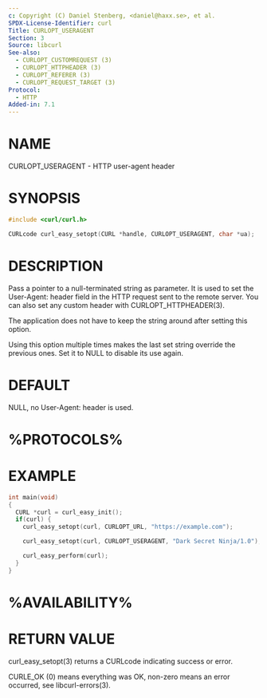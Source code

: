 ```yaml
---
c: Copyright (C) Daniel Stenberg, <daniel@haxx.se>, et al.
SPDX-License-Identifier: curl
Title: CURLOPT_USERAGENT
Section: 3
Source: libcurl
See-also:
  - CURLOPT_CUSTOMREQUEST (3)
  - CURLOPT_HTTPHEADER (3)
  - CURLOPT_REFERER (3)
  - CURLOPT_REQUEST_TARGET (3)
Protocol:
  - HTTP
Added-in: 7.1
---
```


# NAME

CURLOPT_USERAGENT - HTTP user-agent header

# SYNOPSIS

~~~c
#include <curl/curl.h>

CURLcode curl_easy_setopt(CURL *handle, CURLOPT_USERAGENT, char *ua);
~~~

# DESCRIPTION

Pass a pointer to a null-terminated string as parameter. It is used to set the
User-Agent: header field in the HTTP request sent to the remote server. You
can also set any custom header with CURLOPT_HTTPHEADER(3).

The application does not have to keep the string around after setting this
option.

Using this option multiple times makes the last set string override the
previous ones. Set it to NULL to disable its use again.

# DEFAULT

NULL, no User-Agent: header is used.

# %PROTOCOLS%

# EXAMPLE

~~~c
int main(void)
{
  CURL *curl = curl_easy_init();
  if(curl) {
    curl_easy_setopt(curl, CURLOPT_URL, "https://example.com");

    curl_easy_setopt(curl, CURLOPT_USERAGENT, "Dark Secret Ninja/1.0");

    curl_easy_perform(curl);
  }
}
~~~

# %AVAILABILITY%

# RETURN VALUE

curl_easy_setopt(3) returns a CURLcode indicating success or error.

CURLE_OK (0) means everything was OK, non-zero means an error occurred, see
libcurl-errors(3).
